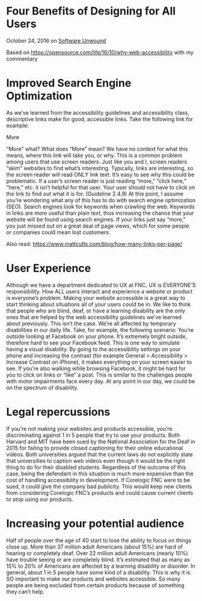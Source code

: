 # Four Benefits of Designing for All Users 
October 24, 2016 on [Software Unwound](https://softwareunwound.com/2016/10/24/four-benefits-of-designing-for-all-users/)

Based on https://opensource.com/life/16/10/why-web-accessibility with my commentary

# Improved Search Engine Optimization
As we’ve learned from the accessibility guidelines and accessibility class, descriptive links make for good, accessible links. Take the following link for example:

More

“More” what? What does “More” mean? We have no context for what this means, where this link will take you, or why. This is a common problem among users that use screen readers. Just like you and I, screen readers “skim” websites to find what’s interesting. Typically, links are interesting, so the screen reader will read ONLY link text. It’s easy to see why this could be problematic. If a user’s screen reader is just reading “more,” “click here,” “here,” etc. it isn’t helpful for that user. Your user should not have to click on the link to find out what it is for. (Guideline 2.4.9)
At this point, I assume you’re wondering what any of this has to do with search engine optimization (SEO). Search engines look for keywords when crawling the web. Keywords in links are more useful than plain text, thus increasing the chance that your website will be found using search engines. If your links just say “more,” you just missed out on a great deal of page views, which for some people or companies could mean lost customers. 

Also read: https://www.mattcutts.com/blog/how-many-links-per-page/

# User Experience
Although we have a department dedicated to UX at FNC, UX is EVERYONE’S responsibility. How ALL users interact and experience a website or product is everyone’s problem. Making your website accessible is a great way to start thinking about situations all of your users could be in. 
We like to think that people who are blind, deaf, or have a learning disability are the only ones that are helped by the web accessibility guidelines we’ve learned about previously. This isn’t the case. We’re all affected by temporary disabilities in our daily life. Take, for example, the following scenario:
You’re outside looking at Facebook on your phone. It’s extremely bright outside, therefore hard to see your Facebook feed. This is one way to simulate having a visual disability. By going to the accessibility settings on your phone and increasing the contrast (for example General > Accessibility > Increase Contrast on iPhone), it makes everything on your screen easier to see. If you’re also walking while browsing Facebook, it might be hard for you to click on links or “like” a post. This is similar to the challenges people with motor impairments face every day. 
At any point in our day, we could be on the spectrum of disability. 

# Legal repercussions
If you’re not making your websites and products accessible, you’re discriminating against 1 in 5 people that try to use your products. 
Both Harvard and MIT have been sued by the National Association for the Deaf in 2015 for failing to provide closed captioning for their online educational videos. Both universities argued that the current laws do not explicitly state that universities to caption web videos even though it would be the right thing to do for their disabled students. 
Regardless of the outcome of this case, being the defendant in this situation is much more expensive than the cost of handling accessibility in development. If Corelogic FNC were to be sued, it could give the company bad publicity. This would keep new clients from considering Corelogic FNC’s products and could cause current clients to stop using our products. 

# Increasing your potential audience
Half of people over the age of 40 start to lose the ability to focus on things close up. More than 37 million adult Americans (about 15%) are hard of hearing or completely deaf. Over 22 million adult Americans (nearly 10%) have trouble seeing or are completely blind. It’s estimated that as many as 15% to 20% of Americans are affected by a learning disability or disorder. In general, about 1 in 5 people have some kind of a disability. This is why it is SO important to make our products and websites accessible. So many people are being excluded from certain products because of something they can’t help. 
